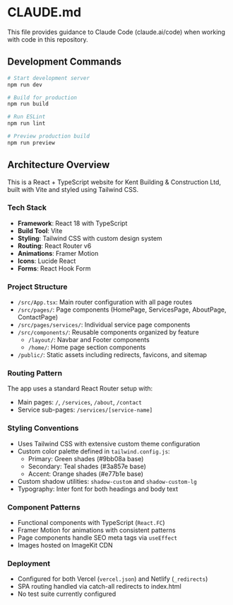 # CLAUDE.md

This file provides guidance to Claude Code (claude.ai/code) when working with code in this repository.

## Development Commands

```bash
# Start development server
npm run dev

# Build for production
npm run build

# Run ESLint
npm run lint

# Preview production build
npm run preview
```

## Architecture Overview

This is a React + TypeScript website for Kent Building & Construction Ltd, built with Vite and styled using Tailwind CSS.

### Tech Stack
- **Framework**: React 18 with TypeScript
- **Build Tool**: Vite
- **Styling**: Tailwind CSS with custom design system
- **Routing**: React Router v6
- **Animations**: Framer Motion
- **Icons**: Lucide React
- **Forms**: React Hook Form

### Project Structure
- `/src/App.tsx`: Main router configuration with all page routes
- `/src/pages/`: Page components (HomePage, ServicesPage, AboutPage, ContactPage)
- `/src/pages/services/`: Individual service page components
- `/src/components/`: Reusable components organized by feature
  - `/layout/`: Navbar and Footer components
  - `/home/`: Home page section components
- `/public/`: Static assets including redirects, favicons, and sitemap

### Routing Pattern
The app uses a standard React Router setup with:
- Main pages: `/`, `/services`, `/about`, `/contact`
- Service sub-pages: `/services/[service-name]`

### Styling Conventions
- Uses Tailwind CSS with extensive custom theme configuration
- Custom color palette defined in `tailwind.config.js`:
  - Primary: Green shades (#9bb08a base)
  - Secondary: Teal shades (#3a857e base)
  - Accent: Orange shades (#e77b1e base)
- Custom shadow utilities: `shadow-custom` and `shadow-custom-lg`
- Typography: Inter font for both headings and body text

### Component Patterns
- Functional components with TypeScript (`React.FC`)
- Framer Motion for animations with consistent patterns
- Page components handle SEO meta tags via `useEffect`
- Images hosted on ImageKit CDN

### Deployment
- Configured for both Vercel (`vercel.json`) and Netlify (`_redirects`)
- SPA routing handled via catch-all redirects to index.html
- No test suite currently configured
